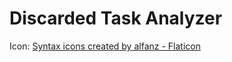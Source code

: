 # Discarded Task Analyzer

Icon: <a href="https://www.flaticon.com/free-icons/syntax" title="syntax icons">Syntax icons created by alfanz - Flaticon</a>
